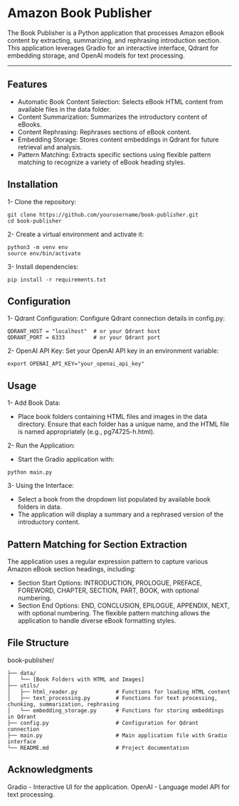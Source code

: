 # Amazon Book Publisher 
The Book Publisher is a Python application that processes Amazon eBook content by extracting, summarizing, and rephrasing introduction section. This application leverages Gradio for an interactive interface, Qdrant for embedding storage, and OpenAI models for text processing.

---
## Features
- Automatic Book Content Selection: Selects eBook HTML content from available files in the data folder.
- Content Summarization: Summarizes the introductory content of eBooks.
- Content Rephrasing: Rephrases sections of eBook content.
- Embedding Storage: Stores content embeddings in Qdrant for future retrieval and analysis.
- Pattern Matching: Extracts specific sections using flexible pattern matching to recognize a variety of eBook heading styles.

## Installation
1- Clone the repository:
```shell
git clone https://github.com/yourusername/book-publisher.git
cd book-publisher
```
2- Create a virtual environment and activate it:
```shell
python3 -m venv env
source env/bin/activate
```
3- Install dependencies:
```shell
pip install -r requirements.txt
```
## Configuration
1- Qdrant Configuration:
Configure Qdrant connection details in config.py:
```shell
QDRANT_HOST = "localhost"  # or your Qdrant host
QDRANT_PORT = 6333         # or your Qdrant port
```

2- OpenAI API Key:
Set your OpenAI API key in an environment variable:
```shell
export OPENAI_API_KEY="your_openai_api_key"
```
## Usage
1- Add Book Data:

- Place book folders containing HTML files and images in the data directory. Ensure that each folder has a unique name, and the HTML file is named appropriately (e.g., pg74725-h.html).

2- Run the Application:
- Start the Gradio application with:
```shell
python main.py
```
3- Using the Interface:
- Select a book from the dropdown list populated by available book folders in data.
- The application will display a summary and a rephrased version of the introductory content.

## Pattern Matching for Section Extraction
The application uses a regular expression pattern to capture various Amazon eBook section headings, including:

- Section Start Options: INTRODUCTION, PROLOGUE, PREFACE, FOREWORD, CHAPTER, SECTION, PART, BOOK, with optional numbering.
- Section End Options: END, CONCLUSION, EPILOGUE, APPENDIX, NEXT, with optional numbering.
The flexible pattern matching allows the application to handle diverse eBook formatting styles.


## File Structure
book-publisher/
```text 
├── data/
│   └── [Book Folders with HTML and Images]
├── utils/
│   ├── html_reader.py            # Functions for loading HTML content
│   ├── text_processing.py        # Functions for text processing, chunking, summarization, rephrasing
│   └── embedding_storage.py      # Functions for storing embeddings in Qdrant
├── config.py                     # Configuration for Qdrant connection
├── main.py                       # Main application file with Gradio interface
└── README.md                     # Project documentation
```

## Acknowledgments
Gradio - Interactive UI for the application.
OpenAI - Language model API for text processing.



